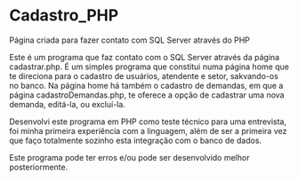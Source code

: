 # Cadastro_PHP
Página criada para fazer contato com SQL Server através do PHP

Este é um programa que faz contato com o SQL Server através da página cadastrar.php.
É um simples programa que constitui numa página home que te direciona para o cadastro de usuários, atendente e setor, sakvando-os no banco.
Na página home há também o cadastro de demandas, em que a página cadastroDemandas.php, te oferece a opção de cadastrar uma nova demanda, editá-la, ou excluí-la.

Desenvolvi este programa em PHP como teste técnico para uma entrevista, foi minha primeira experiência com a linguagem, além de ser a primeira vez que faço totalmente
sozinho esta integração com o banco de dados.

Este programa pode ter erros e/ou pode ser desenvolvido melhor posteriormente.
